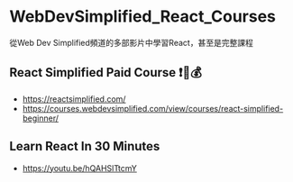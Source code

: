 # WebDevSimplified_React_Courses
 從Web Dev Simplified頻道的多部影片中學習React，甚至是完整課程

## React Simplified Paid Course ❗🤑💰
+ https://reactsimplified.com/
+ https://courses.webdevsimplified.com/view/courses/react-simplified-beginner/

## Learn React In 30 Minutes
+ https://youtu.be/hQAHSlTtcmY
